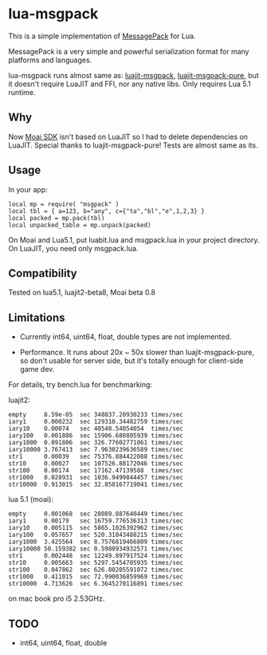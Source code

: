 # lua-msgpack


This is a simple implementation of [MessagePack](http://msgpack.org/) for Lua.

MessagePack is a very simple and powerful serialization format for many platforms and languages.

lua-msgpack runs almost same as:
[luajit-msgpack](https://github.com/catwell/luajit-msgpack),
[luajit-msgpack-pure](https://github.com/catwell/luajit-msgpack-pure),
but it doesn't require LuaJIT and FFI, nor any native libs. Only requires Lua 5.1 runtime.

## Why
Now [Moai SDK](https://github.com/moai/moai-dev) isn't based on LuaJIT so I had to delete dependencies on LuaJIT.
Special thanks to luajit-msgpack-pure! Tests are almost same as its.

## Usage

In your app:

    local mp = require( "msgpack" )
    local tbl = { a=123, b="any", c={"ta","bl","e",1,2,3} }
    local packed = mp.pack(tbl)
    local unpacked_table = mp.unpack(packed)

On Moai and Lua5.1, put luabit.lua and msgpack.lua in your project directory.
On LuaJIT, you need only msgpack.lua.

    
## Compatibility
Tested on lua5.1, luajit2-beta8, Moai beta 0.8

## Limitations
- Currently int64, uint64, float, double types are not implemented.

- Performance. It runs about 20x ~ 50x slower than luajit-msgpack-pure,
so don't usable for server side, but it's totally enough for client-side game dev.

For details, try bench.lua for benchmarking:

luajit2:

    empty     8.59e-05	sec	348837.20930233	times/sec
    iary1     0.000232	sec	129310.34482759	times/sec
    iary10    0.00074	sec	40540.54054054	times/sec
    iary100   0.001886	sec	15906.680805939	times/sec
    iary1000  0.091806	sec	326.77602771061	times/sec
    iary10000 3.767413	sec	7.9630239636589	times/sec
    str1      0.00039	sec	75376.884422088	times/sec
    str10     0.00027	sec	107526.88172046	times/sec
    str100    0.00174	sec	17162.47139588	times/sec
    str1000	  0.028931	sec	1036.9499844457	times/sec
    str10000  0.913015	sec	32.858167719041	times/sec

lua 5.1 (moai):

    empty     0.001068	sec	28089.887640449	times/sec
    iary1     0.00179	sec	16759.776536313	times/sec
    iary10    0.005115	sec	5865.1026392962	times/sec
    iary100   0.057657	sec	520.31843488215	times/sec
    iary1000  3.425564	sec	8.7576819466809	times/sec
    iary10000 50.159382	sec	0.5980934932571	times/sec
    str1      0.002448	sec	12249.897917524	times/sec
    str10     0.005663	sec	5297.5454705935	times/sec
    str100    0.047862	sec	626.80205591072	times/sec
    str1000   0.411015	sec	72.990036859969	times/sec
    str10000  4.713626	sec	6.3645270116891	times/sec

on mac book pro i5 2.53GHz.


## TODO
- int64, uint64, float, double



